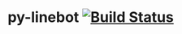 # py-linebot [![Build Status](https://travis-ci.org/studio3104/py-linebot.svg?branch=master)](https://travis-ci.org/studio3104/py-linebot)
